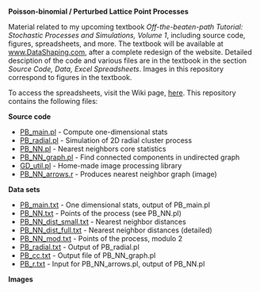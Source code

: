 <b>Poisson-binomial / Perturbed Lattice Point Processes</b>

Material related to my upcoming textbook <i>Off-the-beaten-path Tutorial: Stochastic Processes and Simulations, Volume 1</i>, including source code, figures, spreadsheets, and more. The textbook will be available at www.DataShaping.com, after a complete redesign of the website. Detailed desciption of the code and various files are in the textbook in the section <i>Source Code, Data, Excel Spreadsheets</i>. Images in this repository correspond to figures in the textbook.

To access the spreadsheets, visit the Wiki page, <a href="https://github.com/VincentGranville/Point-Processes/wiki/Stochastic-Point-Processes-Textbook,-Volume-1">here</a>. This repository contains the following files:

<b>Source code</b>
<ul>
  <li><a href="https://github.com/VincentGranville/Point-Processes/blob/main/PB_main.pl">PB_main.pl</a> - Compute one-dimensional stats</li>
  <li><a href="https://github.com/VincentGranville/Point-Processes/blob/main/PB_radial.pl">PB_radial.pl</a> - Simulation of 2D radial cluster process</li>
  <li><a href="https://github.com/VincentGranville/Point-Processes/blob/main/PB_NN.pl">PB_NN.pl</a> - Nearest neighbors core statistics</li>
  <li><a href="https://github.com/VincentGranville/Point-Processes/blob/main/PB_NN_graph.pl">PB_NN_graph.pl</a> - Find connected components in undirected graph</li>
  <li><a href="https://github.com/VincentGranville/Point-Processes/blob/main/GD_util.pl">GD_util.pl</a> - Home-made image processing library</li>
  <li><a href="https://github.com/VincentGranville/Point-Processes/blob/main/PB_NN_arrows.r">PB_NN_arrows.r</a> - Produces nearest neighbor graph (image)</li>
</ul>

<b>Data sets</b>
<ul>
  <li><a href="https://github.com/VincentGranville/Point-Processes/blob/main/PB_main.txt">PB_main.txt</a> - One dimensional stats, output of PB_main.pl</li>
  <li><a href="https://github.com/VincentGranville/Point-Processes/blob/main/PB_NN.txt">PB_NN.txt</a> - Points of the process (see PB_NN.pl)</li>
  <li><a href="https://github.com/VincentGranville/Point-Processes/blob/main/PB_NN_dist_small.txt">PB_NN_dist_small.txt</a> - Nearest neighbor distances</li>
  <li><a href="https://github.com/VincentGranville/Point-Processes/blob/main/PB_NN_dist_full.txt">PB_NN_dist_full.txt</a> - Nearest neighbor distances (detailed)</li>
  <li><a href="https://github.com/VincentGranville/Point-Processes/blob/main/PB_NN_mod.txt">PB_NN_mod.txt</a> - Points of the process, modulo 2</li>
  <li><a href="https://github.com/VincentGranville/Point-Processes/blob/main/PB_radial.txt">PB_radial.txt</a> - Output of PB_radial.pl</li>
  <li><a href="https://github.com/VincentGranville/Point-Processes/blob/main/PB_cc.txt">PB_cc.txt</a> - Output file of PB_NN_graph.pl</li>
  <li><a href="https://github.com/VincentGranville/Point-Processes/blob/main/PB_r.txt">PB_r.txt</a> - Input for PB_NN_arrows.pl, output of PB_NN.pl</li>
</ul>

<b>Images</b>






